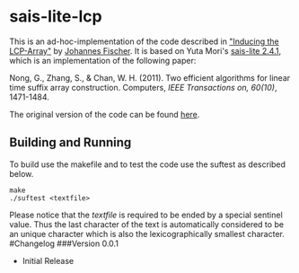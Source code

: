 # sais-lite-lcp
This is an ad-hoc-implementation of the code described in ["Inducing the LCP-Array"](http://arxiv.org/abs/1101.3448) by [Johannes Fischer](mailto:johannes.fischer@cs.tu-dortmund.de). It is based on Yuta Mori's [sais-lite 2.4.1](http://sites.google.com/site/yuta256), which is an implementation of the  following paper:

Nong, G., Zhang, S., & Chan, W. H. (2011). Two efficient algorithms for linear time suffix array construction. Computers, *IEEE Transactions on, 60(10)*, 1471-1484.

The original version of the code can be found [here](http://algo2.iti.kit.edu/english/1828.php).
## Building and Running
To build use the makefile and to test the code use the suftest as described below.

    make
    ./suftest <textfile>
    
Please notice that the *textfile* is required to be ended by a special sentinel value. Thus the last character of the text is automatically considered to be an unique character which is also the lexicographically smallest character.
#Changelog
###Version 0.0.1
+ Initial Release
